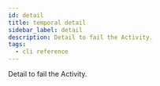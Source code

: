 ```yaml
---
id: detail
title: temporal detail
sidebar_label: detail
description: Detail to fail the Activity.
tags:
  - cli reference
---
```


Detail to fail the Activity.
